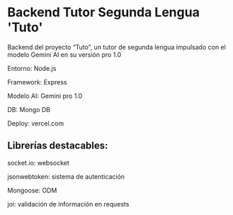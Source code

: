 # Backend Tutor Segunda Lengua 'Tuto'

Backend del proyecto “Tuto”, un tutor de segunda lengua impulsado con el modelo Gemini AI en su versión pro 1.0

Entorno: Node.js

Framework: Express

Modelo AI: Gemini pro 1.0

DB: Mongo DB

Deploy: vercel.com

## Librerías destacables:

socket.io: websocket

jsonwebtoken: sistema de autenticación

Mongoose: ODM

joi: validación de información en requests
